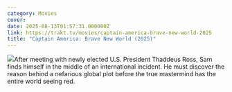 ```yaml
---
category: Movies
cover: 
date: 2025-08-13T01:57:31.000000Z
link: https://trakt.tv/movies/captain-america-brave-new-world-2025
title: "Captain America: Brave New World (2025)"
---
```


![](https://walter-r2.trakt.tv/images/movies/000/655/031/fanarts/thumb/14a89ff60d.jpg)After meeting with newly elected U.S. President Thaddeus Ross, Sam finds himself in the middle of an international incident. He must discover the reason behind a nefarious global plot before the true mastermind has the entire world seeing red.